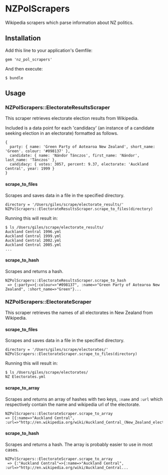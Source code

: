 # NZPolScrapers

Wikipedia scrapers which parse information about NZ politics.

## Installation

Add this line to your application's Gemfile:

`gem 'nz_pol_scrapers'`

And then execute:

`$ bundle`

## Usage

### NZPolScrapers::ElectorateResultsScraper

This scraper retrieves electorate election results from Wikipedia.

Included is a data point for each 'candidacy' (an instance of a candidate seeking election in an electorate) formatted as follows.

    { 
      party: { name: 'Green Party of Aotearoa New Zealand', short_name: 'Green'. colour: '#098137' },
      candidate: { name: 'Nándor Tánczos', first_name: 'Nándor', last_name: 'Tánczos' },
      candidacy: { votes: 3057, percent: 9.37, electorate: 'Auckland Central', year: 1999 }
    }

#### scrape_to_files

Scrapes and saves data in a file in the specified directory.
	
	directory = '/Users/giles/scrape/electorate_results/'
    NZPolScrapers::ElectorateResultsScraper.scrape_to_files(directory)
    
Running this will result in:

    $ ls /Users/giles/scrape/electorate_results/
	Auckland Central 1996.yml
	Auckland Central 1999.yml
	Auckland Central 2002.yml
	Auckland Central 2005.yml
	...
	
#### scrape_to_hash

Scrapes and returns a hash.

    NZPolScrapers::ElectorateResultsScraper.scrape_to_hash
     => {:party=>{:colour=>"#098137", :name=>"Green Party of Aotearoa New Zealand", :short_name=>"Green"}...

### NZPolScrapers::ElectorateScraper

This scraper retrieves the names of all electorates in New Zealand from Wikipedia.

#### scrape_to_files

Scrapes and saves data in a file in the specified directory.
	
	directory = '/Users/giles/scrape/electorates/'
    NZPolScrapers::ElectorateScraper.scrape_to_files(directory)
    
Running this will result in:

    $ ls /Users/giles/scrape/electorates/
    NZ Electorates.yml        

#### scrape_to_array

Scrapes and returns an array of hashes with two keys, `:name` and `:url` which respectively contain the name and wikipedia url of the electorate.

    NZPolScrapers::ElectorateScraper.scrape_to_array
    => [{:name=>"Auckland Central", :url=>"http://en.wikipedia.org/wiki/Auckland_Central_(New_Zealand_electorate)"}...

#### scrape_to_hash

Scrapes and returns a hash. The array is probably easier to use in most cases.

    NZPolScrapers::ElectorateScraper.scrape_to_array
     => {:"Auckland Central"=>{:name=>"Auckland Central", :url=>"http://en.wikipedia.org/wiki/Auckland_Central...